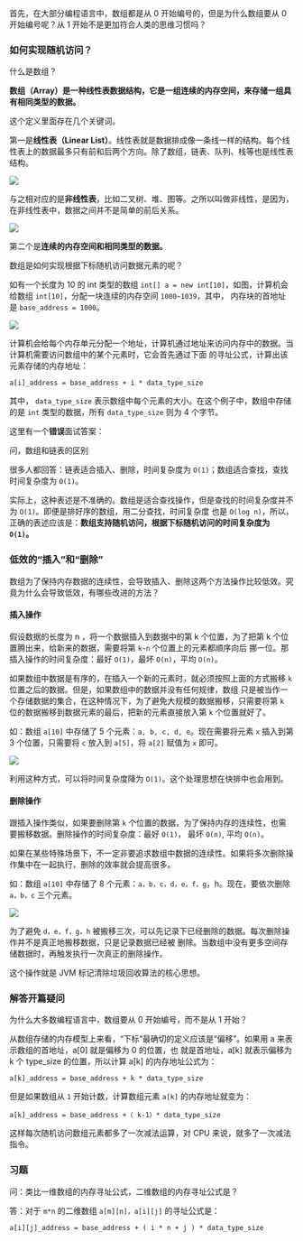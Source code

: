 首先，在大部分编程语言中，数组都是从 0 开始编号的，但是为什么数组要从 0 开始编号呢？从 1 开始不是更加符合人类的思维习惯吗？


### 如何实现随机访问？

什么是数组？

**数组（Array）是一种线性表数据结构，它是一组连续的内存空间，来存储一组具有相同类型的数据。**

这个定义里面存在几个关键词。

第一是**线性表（Linear List）**。线性表就是数据排成像一条线一样的结构。每个线性表上的数据最多只有前和后两个方向。除了数组，链表、队列、栈等也是线性表结构。

![](https://meto.chinakook.com/%C2%B71.jpg)

与之相对应的是**非线性表**，比如二叉树、堆、图等。之所以叫做非线性，是因为，在非线性表中，数据之间并不是简单的前后关系。

![](https://meto.chinakook.com/2.jpg)

第二个是**连续的内存空间和相同类型的数据。**

数组是如何实现根据下标随机访问数据元素的呢？

如有一个长度为 10 的 int 类型的数组 `int[] a = new int[10]`，如图，计算机会给数组 `int[10]`，分配一块连续的内存空间 `1000~1039`，其中，
内存块的首地址是 `base_address = 1000`。

![](https://meto.chinakook.com/3.jpg)

计算机会给每个内存单元分配一个地址，计算机通过地址来访问内存中的数据。当计算机需要访问数组中的某个元素时，它会首先通过下面
的寻址公式，计算出该元素存储的内存地址：

```
a[i]_address = base_address + i * data_type_size
```

其中， `data_type_size` 表示数组中每个元素的大小。在这个例子中，数组中存储的是 `int` 类型的数据，所有 `data_type_size` 则为 4 个字节。

这里有一个**错误**面试答案：

问，数组和链表的区别

很多人都回答：链表适合插入、删除，时间复杂度为 `O(1)`；数组适合查找，查找时间复杂度为 `O(1)`。

实际上，这种表述是不准确的。数组是适合查找操作，但是查找的时间复杂度并不为 `O(1)`。即便是排好序的数组，用二分查找，时间复杂度
也是 `O(log n)`，所以，正确的表述应该是：**数组支持随机访问，根据下标随机访问的时间复杂度为 `O(1)`。**


### 低效的“插入”和“删除”

数组为了保持内存数据的连续性，会导致插入、删除这两个方法操作比较低效。究竟为什么会导致低效，有哪些改进的方法？

#### 插入操作

假设数据的长度为 n ，将一个数据插入到数据中的第 k 个位置，为了把第 k 个位置腾出来，给新来的数据，需要将第 `k~n` 个位置上的元素都顺序向后
挪一位。那插入操作的时间复杂度：最好 `O(1)`，最坏 `O(n)`，平均 `O(n)`。

如果数组中数据是有序的，在插入一个新的元素时，就必须按照上面的方式搬移 `k` 位置之后的数据。但是，如果数组中的数据并没有任何规律，数组
只是被当作一个存储数据的集合，在这种情况下，为了避免大规模的数据搬移，只需要将第 `k` 位的数据搬移到数据元素的最后，把新的元素直接放入第 
`k` 个位置就好了。

如：数组 `a[10]` 中存储了 5 个元素：`a, b, c, d, e`。现在需要将元素 `x` 插入到第 3 个位置，只需要将 `c` 放入到 `a[5]`，将 `a[2]` 赋值为 `x` 即可。

![](https://meto.chinakook.com/4.jpg)

利用这种方式，可以将时间复杂度降为 `O(1)`。这个处理思想在快排中也会用到。

#### 删除操作

跟插入操作类似，如果要删除第 `k` 个位置的数据，为了保持内存的连续性，也需要搬移数据。删除操作的时间复杂度：最好 `O(1)`，
最坏 `O(n)`, 平均 `O(n)`。

如果在某些特殊场景下，不一定非要追求数组中数据的连续性。如果将多次删除操作集中在一起执行，删除的效率就会提高很多。

如：数组 `a[10]` 中存储了 8 个元素：`a，b，c，d，e，f，g`，h。现在，要依次删除 `a，b，c` 三个元素。

![](https://meto.chinakook.com/5.jpg)

为了避免 `d，e，f，g，h` 被搬移三次，可以先记录下已经删除的数据。每次删除操作并不是真正地搬移数据，只是记录数据已经被
删除。当数组中没有更多空间存储数据时，再触发执行一次真正的删除操作。

这个操作就是 JVM 标记清除垃圾回收算法的核心思想。

### 解答开篇疑问

为什么大多数编程语言中，数组要从 0 开始编号，而不是从 1 开始？

从数组存储的内存模型上来看，“下标”最确切的定义应该是“偏移”。如果用 a 来表示数组的首地址，a[0] 就是偏移为 0 的位置，也
就是首地址，a[k] 就表示偏移为 k 个 type_size 的位置，所以计算 a[k] 的内存地址公式为：

```
a[k]_address = base_address + k * data_type_size
```

但是如果数组从 `1` 开始计数，计算数组元素 `a[k]` 的内存地址就变为：

```
a[k]_address = base_address +（ k-1）* data_type_size
```

这样每次随机访问数组元素都多了一次减法运算，对 CPU 来说，就多了一次减法指令。

### 习题

问：类比一维数组的内存寻址公式，二维数组的内存寻址公式是？

答：对于 `m*n` 的二维数组 `a[m][n]，a[i][j]` 的寻址公式是：

```
a[i][j]_address = base_address + ( i * n + j ) * data_type_size
```